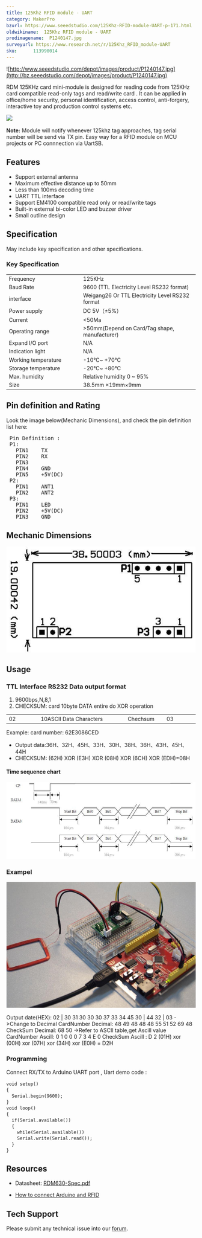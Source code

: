 ```yaml
---
title: 125Khz RFID module - UART
category: MakerPro
bzurl: https://www.seeedstudio.com/125Khz-RFID-module-UART-p-171.html
oldwikiname:  125Khz RFID module - UART
prodimagename:  P1240147.jpg
surveyurl: https://www.research.net/r/125Khz_RFID_module-UART
sku:      113990014
---
```

![http://www.seeedstudio.com/depot/images/product/P1240147.jpg](http://bz.seeedstudio.com/depot/images/product/P1240147.jpg)

RDM 125KHz card mini-module is designed for reading code from 125KHz card compatible read-only tags and read/write card . It can be applied in office/home security, personal identification, access control, anti-forgery, interactive toy and production control systems etc.

[![](https://github.com/SeeedDocument/Seeed-WiKi/raw/master/docs/images/300px-Get_One_Now_Banner-ragular.png)](https://www.seeedstudio.com/125Khz-RFID-module-UART-p-171.html)

**Note:** Module will notify whenever 125khz tag approaches, tag serial number will be send via TX pin. Easy way for a RFID module on MCU projects or PC connnection via UartSB.

##   Features

*   Support external antenna
*   Maximum effective distance up to 50mm
*   Less than 100ms decoding time
*   UART TTL interface
*   Support EM4100 compatible read only or read/write tags
*   Built-in external bi-color LED and buzzer driver
*   Small outline design

##   Specification

May include key specification and other specifications.

###   Key Specification

<table>
<tr>
<td width="300px"> Frequency
</td>
<td width="500px"> 125KHz
</td></tr>
<tr>
<td> Baud Rate
</td>
<td> 9600 (TTL Electricity Level RS232 format)
</td></tr>
<tr>
<td> interface
</td>
<td> Weigang26 Or TTL Electricity Level RS232 format
</td></tr>
<tr>
<td> Power supply
</td>
<td> DC 5V（±5%）
</td></tr>
<tr>
<td> Current
</td>
<td> &lt;50Ma
</td></tr>
<tr>
<td> Operating range
</td>
<td> &gt;50mm(Depend on Card/Tag shape, manufacturer)
</td></tr>
<tr>
<td> Expand I/O port
</td>
<td> N/A
</td></tr>
<tr>
<td> Indication light
</td>
<td> N/A
</td></tr>
<tr>
<td> Working temperature
</td>
<td> -10℃~ +70℃
</td></tr>
<tr>
<td> Storage temperature
</td>
<td> -20℃~ +80℃
</td></tr>
<tr>
<td> Max. humidity
</td>
<td> Relative humidity 0 ~ 95%
</td></tr>
<tr>
<td> Size
</td>
<td> 38.5mm ×19mm×9mm
</td></tr></table>

##   Pin definition and Rating

Look the image below(Mechanic Dimensions), and check the pin definition list here:

<pre> Pin Definition :
 P1:
   PIN1    TX
   PIN2    RX
   PIN3
   PIN4    GND
   PIN5    +5V(DC)
 P2:
   PIN1    ANT1
   PIN2    ANT2
 P3:
   PIN1    LED
   PIN2    +5V(DC)
   PIN3    GND
</pre>

##   Mechanic Dimensions

![](https://github.com/SeeedDocument/125Khz_RFID_module-UART/raw/master/img/RFID-wiegand-dimen.JPG)

##   Usage

###   TTL Interface RS232 Data output format

1.  9600bps,N,8,1
2.  CHECKSUM: card 10byte DATA entire do XOR operation
<table>
<tr>
<td width="100px"> 02
</td>
<td width="300px"> 10ASCII Data Characters
</td>
<td width="100px"> Chechsum
</td>
<td width="100px"> 03
</td></tr></table>

Example: card number: 62E3086CED

*   Output data:36H、32H、45H、33H、30H、38H、36H、43H、45H、44H
*   CHECKSUM: (62H) XOR (E3H) XOR (08H) XOR (6CH) XOR (EDH)=08H

####   Time sequence chart

![](https://github.com/SeeedDocument/125Khz_RFID_module-UART/raw/master/img/RFID-wiegand-time-seq.JPG)

###   Exampel

![](https://github.com/SeeedDocument/125Khz_RFID_module-UART/raw/master/img/125k_RFID_uasge.JPG)

Output date(HEX): 02 | 30 31 30 30 30 37 33 34 45 30 | 44 32 | 03
-&gt;Change to Decimal
CardNumber Decimal: 48 49 48 48 48 55 51 52 69 48
CheckSum Decimal: 68 50
-&gt;Refer to ASCII table,get Ascill value
CardNumber Ascill: 0 1 0 0 0 7 3 4 E 0
CheckSum Ascill : D 2
(01H) xor (00H) xor (07H) xor (34H) xor (E0H) = D2H

###   Programming

Connect RX/TX to Arduino UART port , Uart demo code :
```
void setup()
{
  Serial.begin(9600);
}
void loop()
{
  if(Serial.available())
  {
    while(Serial.available())
    Serial.write(Serial.read());
  }
}
```

##   Resources

*   Datasheet: [RDM630-Spec.pdf](https://github.com/SeeedDocument/125Khz_RFID_module-UART/raw/master/res/RDM630-Spec.pdf)

*   [How to connect Arduino and RFID](http://www.instructables.com/id/Arduino-and-RFID-from-seeedstudio/)

## Tech Support
Please submit any technical issue into our [forum](http://forum.seeedstudio.com/). 